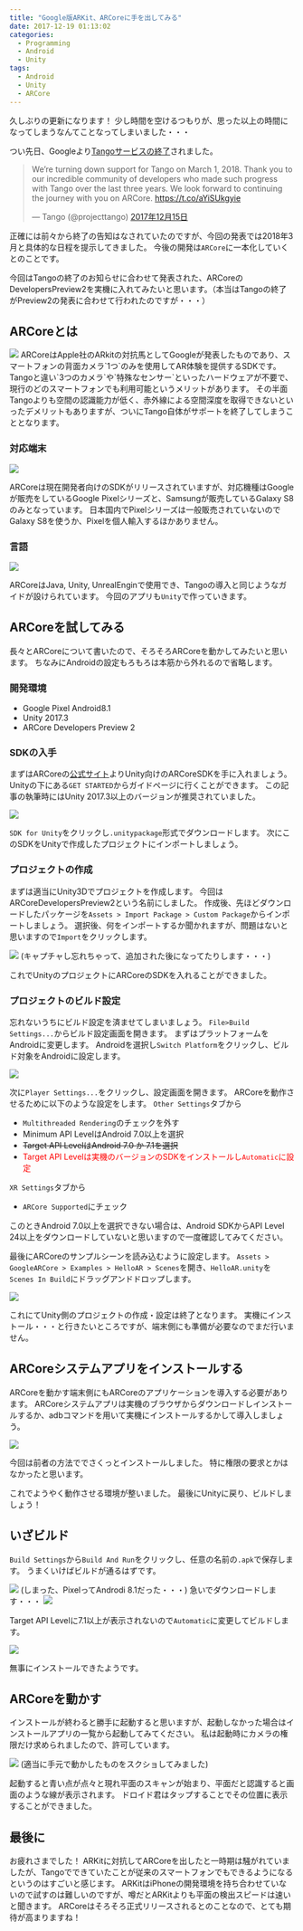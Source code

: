 ```yaml
---
title: "Google版ARKit、ARCoreに手を出してみる"
date: 2017-12-19 01:13:02
categories:
  - Programming
  - Android
  - Unity
tags:
  - Android
  - Unity
  - ARCore
---
```


久しぶりの更新になります！
少し時間を空けるつもりが、思った以上の時間になってしまうなんてことなってしまいました・・・

つい先日、Googleより<a href="https://twitter.com/projecttango/status/941730801791549440" target="_blank">Tangoサービスの終了</a>されました。

<blockquote class="twitter-tweet" data-lang="ja"><p lang="en" dir="ltr">We’re turning down support for Tango on March 1, 2018. Thank you to our incredible community of developers who made such progress with Tango over the last three years. We look forward to continuing the journey with you on ARCore. <a href="https://t.co/aYiSUkgyie">https://t.co/aYiSUkgyie</a></p>&mdash; Tango (@projecttango) <a href="https://twitter.com/projecttango/status/941730801791549440?ref_src=twsrc%5Etfw">2017年12月15日</a></blockquote>
<script async src="https://platform.twitter.com/widgets.js" charset="utf-8"></script>

正確には前々から終了の告知はなされていたのですが、今回の発表では2018年3月と具体的な日程を提示してきました。
今後の開発は`ARCore`に一本化していくとのことです。

今回はTangoの終了のお知らせに合わせて発表された、ARCoreのDevelopersPreview2を実機に入れてみたいと思います。（本当はTangoの終了がPreview2の発表に合わせて行われたのですが・・・）

## ARCoreとは
<img src="..\..\..\img\arcore-logo.jpg" />
ARCoreはApple社のARkitの対抗馬としてGoogleが発表したものであり、スマートフォンの背面カメラ`1つ`のみを使用してAR体験を提供するSDKです。
Tangoと違い`3つのカメラ`や`特殊なセンサー`といったハードウェアが不要で、現行のどのスマートフォンでも利用可能というメリットがあります。
その半面Tangoよりも空間の認識能力が低く、赤外線による空間深度を取得できないといったデメリットもありますが、ついにTango自体がサポートを終了してしまうこととなります。

### 対応端末
<img src="..\..\..\img\arcore-device.png" />

ARCoreは現在開発者向けのSDKがリリースされていますが、対応機種はGoogleが販売をしているGoogle Pixelシリーズと、Samsungが販売しているGalaxy S8のみとなっています。
日本国内でPixelシリーズは一般販売されていないのでGalaxy S8を使うか、Pixelを個人輸入するほかありません。

### 言語
<img src="..\..\..\img\arcore-lang.png" />

ARCoreはJava, Unity, UnrealEnginで使用でき、Tangoの導入と同じようなガイドが設けられています。
今回のアプリも`Unity`で作っていきます。

## ARCoreを試してみる
長々とARCoreについて書いたので、そろそろARCoreを動かしてみたいと思います。
ちなみにAndroidの設定もろもろは本筋から外れるので省略します。

### 開発環境
* Google Pixel Android8.1
* Unity 2017.3
* ARCore Developers Preview 2

### SDKの入手
まずはARCoreの<a href="https://developers.google.com/ar/" target="_blank">公式サイト</a>よりUnity向けのARCoreSDKを手に入れましょう。
Unityの下にある`GET STARTED`からガイドページに行くことができます。
この記事の執筆時にはUnity 2017.3以上のバージョンが推奨されていました。

<img src="..\..\..\img\arcore-sdk.png" />

`SDK for Unity`をクリックし`.unitypackage`形式でダウンロードします。
次にこのSDKをUnityで作成したプロジェクトにインポートしましょう。

### プロジェクトの作成
まずは適当にUnity3Dでプロジェクトを作成します。
今回はARCoreDevelopersPreview2という名前にしました。
作成後、先ほどダウンロードしたパッケージを`Assets > Import Package > Custom Package`からインポートしましょう。
選択後、何をインポートするか聞かれますが、問題はないと思いますので`Import`をクリックします。

<img src="..\..\..\img\arcore-import.png" />
(キャプチャし忘れちゃって、追加された後になってたりします・・・)

これでUnityのプロジェクトにARCoreのSDKを入れることができました。

### プロジェクトのビルド設定
忘れないうちにビルド設定を済ませてしまいましょう。
`File>Build Settings...`からビルド設定画面を開きます。
まずはプラットフォームをAndroidに変更します。
Androidを選択し`Switch Platform`をクリックし、ビルド対象をAndroidに設定します。

<img src="..\..\..\img\arcore-platform.png" />

次に`Player Settings...`をクリックし、設定画面を開きます。
ARCoreを動作させるために以下のような設定をします。
`Other Settings`タブから
  * `Multithreaded Rendering`のチェックを外す
  * Minimum API LevelはAndroid 7.0以上を選択
  * ~~Target API LevelはAndroid 7.0 か 7.1を選択~~
  * <font color="Red">Target API Levelは実機のバージョンのSDKをインストールし`Automatic`に設定</font>

`XR Settings`タブから
  * `ARCore Supported`にチェック

このときAndroid 7.0以上を選択できない場合は、Android SDKからAPI Level 24以上をダウンロードしていないと思いますので一度確認してみてください。

最後にARCoreのサンプルシーンを読み込むように設定します。
`Assets > GoogleARCore > Examples > HelloAR > Scenes`を開き、`HelloAR.unity`を`Scenes In Build`にドラッグアンドドロップします。

<img src="..\..\..\img\arcore-examples.png" />

これにてUnity側のプロジェクトの作成・設定は終了となります。
実機にインストール・・・と行きたいところですが、端末側にも準備が必要なのでまだ行いません。


## ARCoreシステムアプリをインストールする
ARCoreを動かす端末側にもARCoreのアプリケーションを導入する必要があります。
ARCoreシステムアプリは実機のブラウザからダウンロードしインストールするか、adbコマンドを用いて実機にインストールするかして導入しましょう。

<img src="..\..\..\img\arcore-apk.png" />

今回は前者の方法ででさくっとインストールしました。
特に権限の要求とかはなかったと思います。

これでようやく動作させる環境が整いました。
最後にUnityに戻り、ビルドしましょう！


## いざビルド
`Build Settings`から`Build And Run`をクリックし、任意の名前の`.apk`で保存します。
うまくいけばビルドが通るはずです。

<img src="..\..\..\img\arcore-error.png" />
(しまった、PixelってAndrodi 8.1だった・・・)
急いでダウンロードします・・・

<img src="..\..\..\img\android-update.png" />

Target API Levelに7.1以上が表示されないので`Automatic`に変更してビルドします。

<img src="..\..\..\img\arcore-success.png" />

無事にインストールできたようです。

## ARCoreを動かす
インストールが終わると勝手に起動すると思いますが、起動しなかった場合はインストールアプリの一覧から起動してみてください。
私は起動時にカメラの権限だけ求められましたので、許可しています。

<img src="..\..\..\img\arcore-test.png" />
(適当に手元で動かしたものをスクショしてみました)

起動すると青い点が点々と現れ平面のスキャンが始まり、平面だと認識すると画面のような線が表示されます。
ドロイド君はタップすることでその位置に表示することができました。


## 最後に
お疲れさまでした！
ARKitに対抗してARCoreを出したと一時期は騒がれていましたが、Tangoでできていたことが従来のスマートフォンでもできるようになるというのはすごいと感じます。
ARKitはiPhoneの開発環境を持ち合わせていないので試すのは難しいのですが、噂だとARKitよりも平面の検出スピードは速いと聞きます。
ARCoreはそろそろ正式リリースされるとのことなので、とても期待が高まりますね！


<!--
<a href="url-hogehoge" target="_blank">URL名</a>
<div style="text-align: right;">
引用元：[name](https://)
</div>
<img src="..\..\..\img\" />
<font color="White"></font>
-->
